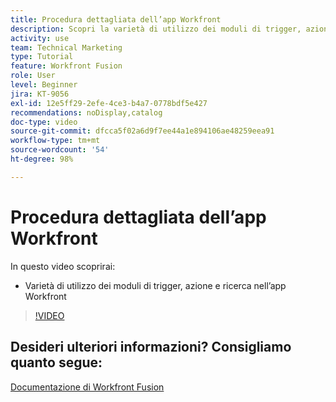 ```yaml
---
title: Procedura dettagliata dell’app Workfront
description: Scopri la varietà di utilizzo dei moduli di trigger, azione e ricerca nell’app Workfront in  [!DNL Adobe Workfront Fusion].
activity: use
team: Technical Marketing
type: Tutorial
feature: Workfront Fusion
role: User
level: Beginner
jira: KT-9056
exl-id: 12e5ff29-2efe-4ce3-b4a7-0778bdf5e427
recommendations: noDisplay,catalog
doc-type: video
source-git-commit: dfcca5f02a6d9f7ee44a1e894106ae48259eea91
workflow-type: tm+mt
source-wordcount: '54'
ht-degree: 98%

---
```


# Procedura dettagliata dell’app Workfront

In questo video scoprirai:

* Varietà di utilizzo dei moduli di trigger, azione e ricerca nell’app Workfront

>[!VIDEO](https://video.tv.adobe.com/v/3417976/?quality=12&learn=on&enablevpops&captions=ita)


## Desideri ulteriori informazioni? Consigliamo quanto segue:

[Documentazione di Workfront Fusion](https://experienceleague.adobe.com/it/docs/workfront-fusion/using/get-started-with-fusion/understand-workfront-fusion/workfront-fusion-overview)
